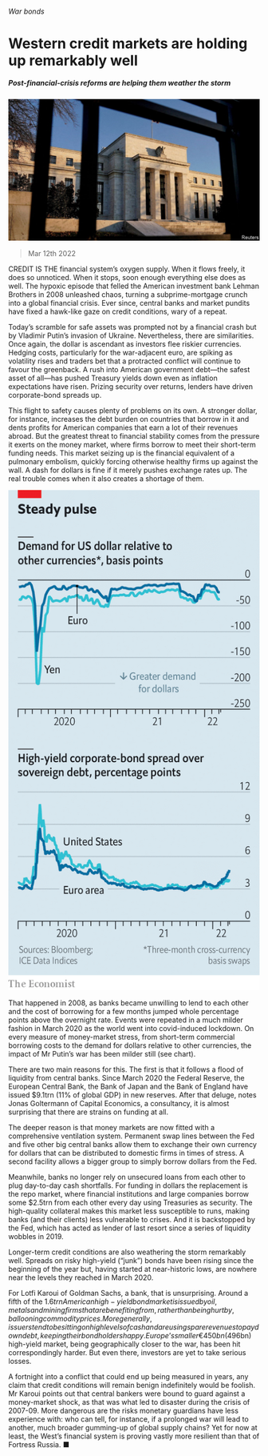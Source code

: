 ###### War bonds

# Western credit markets are holding up remarkably well 

##### Post-financial-crisis reforms are helping them weather the storm 

![image](images/20220312_fnp504.jpg) 

> Mar 12th 2022 

CREDIT IS THE financial system’s oxygen supply. When it flows freely, it does so unnoticed. When it stops, soon enough everything else does as well. The hypoxic episode that felled the American investment bank Lehman Brothers in 2008 unleashed chaos, turning a subprime-mortgage crunch into a global financial crisis. Ever since, central banks and market pundits have fixed a hawk-like gaze on credit conditions, wary of a repeat.

Today’s scramble for safe assets was prompted not by a financial crash but by Vladimir Putin’s invasion of Ukraine. Nevertheless, there are similarities. Once again, the dollar is ascendant as investors flee riskier currencies. Hedging costs, particularly for the war-adjacent euro, are spiking as volatility rises and traders bet that a protracted conflict will continue to favour the greenback. A rush into American government debt—the safest asset of all—has pushed Treasury yields down even as inflation expectations have risen. Prizing security over returns, lenders have driven corporate-bond spreads up.


This flight to safety causes plenty of problems on its own. A stronger dollar, for instance, increases the debt burden on countries that borrow in it and dents profits for American companies that earn a lot of their revenues abroad. But the greatest threat to financial stability comes from the pressure it exerts on the money market, where firms borrow to meet their short-term funding needs. This market seizing up is the financial equivalent of a pulmonary embolism, quickly forcing otherwise healthy firms up against the wall. A dash for dollars is fine if it merely pushes exchange rates up. The real trouble comes when it also creates a shortage of them.

![image](images/20220312_FNC539.png) 


That happened in 2008, as banks became unwilling to lend to each other and the cost of borrowing for a few months jumped whole percentage points above the overnight rate. Events were repeated in a much milder fashion in March 2020 as the world went into covid-induced lockdown. On every measure of money-market stress, from short-term commercial borrowing costs to the demand for dollars relative to other currencies, the impact of Mr Putin’s war has been milder still (see chart).

There are two main reasons for this. The first is that it follows a flood of liquidity from central banks. Since March 2020 the Federal Reserve, the European Central Bank, the Bank of Japan and the Bank of England have issued $9.1trn (11% of global GDP) in new reserves. After that deluge, notes Jonas Goltermann of Capital Economics, a consultancy, it is almost surprising that there are strains on funding at all.

The deeper reason is that money markets are now fitted with a comprehensive ventilation system. Permanent swap lines between the Fed and five other big central banks allow them to exchange their own currency for dollars that can be distributed to domestic firms in times of stress. A second facility allows a bigger group to simply borrow dollars from the Fed.

Meanwhile, banks no longer rely on unsecured loans from each other to plug day-to-day cash shortfalls. For funding in dollars the replacement is the repo market, where financial institutions and large companies borrow some $2.5trn from each other every day using Treasuries as security. The high-quality collateral makes this market less susceptible to runs, making banks (and their clients) less vulnerable to crises. And it is backstopped by the Fed, which has acted as lender of last resort since a series of liquidity wobbles in 2019.

Longer-term credit conditions are also weathering the storm remarkably well. Spreads on risky high-yield (“junk”) bonds have been rising since the beginning of the year but, having started at near-historic lows, are nowhere near the levels they reached in March 2020.

For Lotfi Karoui of Goldman Sachs, a bank, that is unsurprising. Around a fifth of the $1.6trn American high-yield bond market is issued by oil, metals and mining firms that are benefiting from, rather than being hurt by, ballooning commodity prices. More generally, issuers tend to be sitting on high levels of cash and are using spare revenues to pay down debt, keeping their bondholders happy. Europe’s smaller €450bn ($496bn) high-yield market, being geographically closer to the war, has been hit correspondingly harder. But even there, investors are yet to take serious losses.

A fortnight into a conflict that could end up being measured in years, any claim that credit conditions will remain benign indefinitely would be foolish. Mr Karoui points out that central bankers were bound to guard against a money-market shock, as that was what led to disaster during the crisis of 2007-09. More dangerous are the risks monetary guardians have less experience with: who can tell, for instance, if a prolonged war will lead to another, much broader gumming-up of global supply chains? Yet for now at least, the West’s financial system is proving vastly more resilient than that of Fortress Russia. ■


